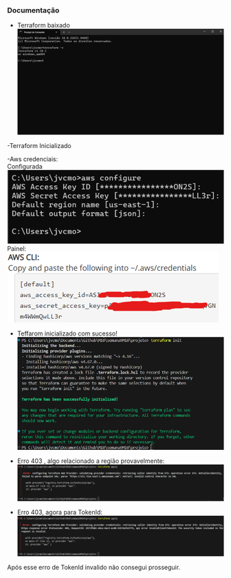 ### Documentação

- Terraform baixado
![alt text](image.png)

-Terraform Inicializado


-Aws credenciais:<br>
Configurada
![alt text](image-1.png) <br>
Painel:
![alt text](image-2.png)

 - Teffarom inicializado com sucesso!
 ![alt text](image-3.png)

 - Erro 403 , algo relacionado a região provavelmente:
 ![alt text](image-4.png)

 - Erro 403, agora para TokenId:
 ![alt text](image-5.png)

 Após esse erro de TokenId invalido não consegui prosseguir.





